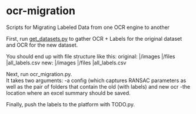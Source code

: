 # ocr-migration
Scripts for Migrating Labeled Data from one OCR engine to another

First, run [get_datasets.py](https://github.com/IndicoDataSolutions/project-fruitfly/blob/main/dataset_scripts/get_datasets.py) to gather OCR + Labels for the original dataset and OCR for the new dataset.

You should end up with file structure like this:
original:
   |/images
   |/files
   |all_labels.csv
new:
   |/images
   |/files
   |all_labels.csv
   
Next, run ocr_migration.py.  
It takes two arguments: 
   -a config (which captures RANSAC parameters as well as the pair of folders that contain the old (with labels) and new ocr
   -the location where an excel summary should be saved.
   
Finally, push the labels to the platform with TODO.py.
